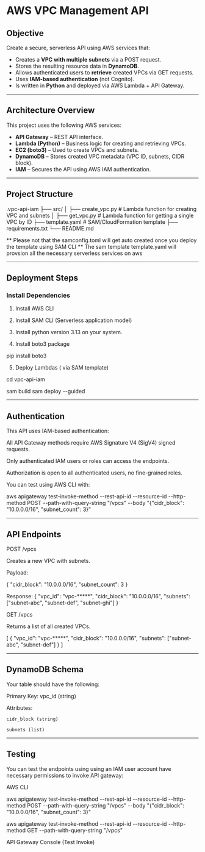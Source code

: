 #  AWS VPC Management API


##  Objective

Create a secure, serverless API using AWS services that:

- Creates a **VPC with multiple subnets** via a POST request.
- Stores the resulting resource data in **DynamoDB**.
- Allows authenticated users to **retrieve** created VPCs via GET requests.
- Uses **IAM-based authentication** (not Cognito).
- Is written in **Python** and deployed via AWS Lambda + API Gateway.

---

## Architecture Overview


This project uses the following AWS services:

- **API Gateway** – REST API interface.
- **Lambda (Python)** – Business logic for creating and retrieving VPCs.
- **EC2 (boto3)** – Used to create VPCs and subnets.
- **DynamoDB** – Stores created VPC metadata (VPC ID, subnets, CIDR block).
- **IAM** – Secures the API using AWS IAM authentication.

---

##  Project Structure


.vpc-api-iam
├── src/
│ ├── create_vpc.py # Lambda function for creating VPC and subnets
│ ├── get_vpc.py # Lambda function for getting a single VPC by ID
├── template.yaml # SAM/CloudFormation template 
├── requirements.txt
└── README.md

** Please not that the samconfig.toml will get auto created once you deploy the template using SAM CLI
** The sam template template.yaml will provsion all the necessary serverless services on aws

---

##  Deployment Steps


### Install Dependencies

1. Install AWS CLI

2. Install SAM CLI (Serverless application model)

3. Install python version 3.13 on your system.

4. Install boto3 package 

pip install boto3


5. Deploy Lambdas ( via SAM template)

cd vpc-api-iam

sam build
sam deploy --guided


---

##  Authentication


This API uses IAM-based authentication:

All API Gateway methods require AWS Signature V4 (SigV4) signed requests.

Only authenticated IAM users or roles can access the endpoints.

Authorization is open to all authenticated users, no fine-grained roles.

You can test using AWS CLI with:

aws apigateway test-invoke-method --rest-api-id <api-id> --resource-id <resource-id> --http-method POST --path-with-query-string "/vpcs" --body "{\"cidr_block\": \"10.0.0.0/16\", \"subnet_count\": 3}"

---

## API Endpoints

POST /vpcs

Creates a new VPC with subnets.

Payload:

{
  "cidr_block": "10.0.0.0/16",
  "subnet_count": 3
}

Response:
{
  "vpc_id": "vpc-*****",
  "cidr_block": "10.0.0.0/16",
  "subnets": ["subnet-abc", "subnet-def", "subnet-ghi"]
}

 GET /vpcs

Returns a list of all created VPCs.

[
  {
    "vpc_id": "vpc-*****",
    "cidr_block": "10.0.0.0/16",
    "subnets": ["subnet-abc", "subnet-def"]
  }
]

---


## DynamoDB Schema

Your table should have the following:

Primary Key: vpc_id (string)

Attributes:

    cidr_block (string)

    subnets (list)

---


## Testing

You can test the endpoints using using an IAM user account have necessary permissions to invoke API gateway:


AWS CLI

aws apigateway test-invoke-method --rest-api-id <api-gw-id> --resource-id <resource-id> --http-method POST --path-with-query-string "/vpcs" --body "{\"cidr_block\": \"10.0.0.0/16\", \"subnet_count\": 3}"

aws apigateway test-invoke-method --rest-api-id <api-gw-id>--resource-id <resource-id> --http-method GET --path-with-query-string "/vpcs" 

API Gateway Console (Test Invoke)
